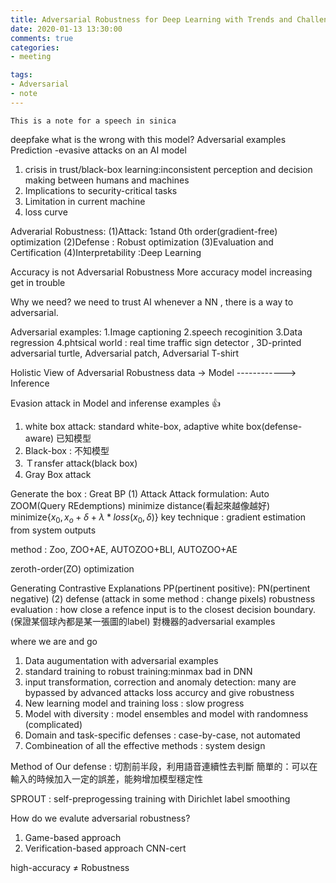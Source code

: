 ```yaml
---
title: Adversarial Robustness for Deep Learning with Trends and Challenges 
date: 2020-01-13 13:30:00
comments: true
categories:
- meeting

tags:
- Adversarial
- note
---
```


```
This is a note for a speech in sinica
```

deepfake
what is the wrong with this model? Adversarial examples
Prediction -evasive attacks on an AI model
1. crisis in trust/black-box learning:inconsistent perception and decision making between humans and machines
2. Implications to security-critical tasks
3. Limitation in current machine
4. loss curve

Adverarial Robustness:
(1)Attack: 1stand 0th order(gradient-free) optimization
(2)Defense : Robust optimization
(3)Evaluation and Certification 
(4)Interpretability :Deep Learning 

Accuracy is not Adversarial Robustness
More accuracy model increasing get in trouble

Why we need? we need to trust AI
whenever a NN , there is a way to adversarial.

Adversarial examples: 
1.Image captioning 
2.speech recoginition
3.Data regression
4.phtsical world : real time traffic sign detector , 3D-printed adversarial turtle, Adversarial patch, Adversarial T-shirt

Holistic View of Adversarial Robustness
data -> Model ------------> Inference 

Evasion attack in Model and inferense
examples :+1: 
1. white box attack: standard white-box, adaptive white box(defense-aware) 已知模型
2. Black-box : 不知模型
3. Ｔransfer attack(black box)
4. Gray Box attack

Generate the box : Great BP
(1) Attack
Attack formulation:
Auto ZOOM(Query REdemptions)
minimize distance(看起來越像越好)
minimize{$x_0,x_o+\delta + \lambda * loss(x_0, \delta)$}
key technique : gradient estimation from system outputs

method : Zoo, ZOO+AE, AUTOZOO+BLI, AUTOZOO+AE

zeroth-order(ZO) optimization

Generating Contrastive Explanations
PP(pertinent positive):
PN(pertinent negative)
(2) defense (attack in some method : change pixels)
robustness evaluation : how close a refence input is to the closest decision boundary.(保證某個球內都是某一張圖的label)
對機器的adversarial examples

where we are and go 
1. Data augumentation with adversarial examples
2. standard training to robust training:minmax bad in DNN
3. input transformation, correction and anomaly detection: many are bypassed by advanced attacks
loss accurcy and give robustness
4. New learning model and training loss : slow progress
5. Model with diversity : model ensembles and model with randomness (complicated)
6. Domain and task-specific defenses : case-by-case, not automated
7. Combineation of all the effective methods : system design

Method of Our defense : 切割前半段，利用語音連續性去判斷
簡單的：可以在輸入的時候加入一定的誤差，能夠增加模型穩定性

SPROUT : self-preprogessing training with Dirichlet label smoothing 

How do we evalute adversarial robustness?
1. Game-based approach 
2. Verification-based approach 
CNN-cert

high-accuracy $\neq$ Robustness 



